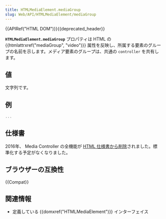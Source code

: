 ```yaml
---
title: HTMLMediaElement.mediaGroup
slug: Web/API/HTMLMediaElement/mediaGroup
---
```


{{APIRef("HTML DOM")}}{{deprecated_header}}

**`HTMLMediaElement.mediaGroup`** プロパティは HTML の {{htmlattrxref("mediaGroup", "video")}} 属性を反映し、所属する要素のグループの名前を示します。メディア要素のグループは、共通の `controller` を共有します。

## 値

文字列です。

## 例

```js
...
```

## 仕様書

2016年、 Media Controller の全機能が [HTML 仕様書から削除](https://github.com/w3c/html/issues/246)されました。標準化する予定がなくなりました。

## ブラウザーの互換性

{{Compat}}

## 関連情報

- 定義している {{domxref("HTMLMediaElement")}} インターフェイス
